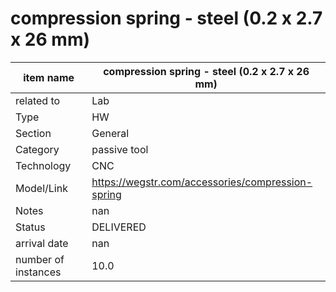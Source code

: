 
# compression spring - steel (0.2 x 2.7 x 26 mm)

| item name | compression spring - steel (0.2 x 2.7 x 26 mm) |
| -------- | -------- | 
| related to | Lab | 
| Type | HW | 
| Section | General | 
| Category | passive tool |
| Technology | CNC |
| Model/Link | https://wegstr.com/accessories/compression-spring |
| Notes | nan |
| Status | DELIVERED |
| arrival date | nan |
| number of instances | 10.0 | 
        